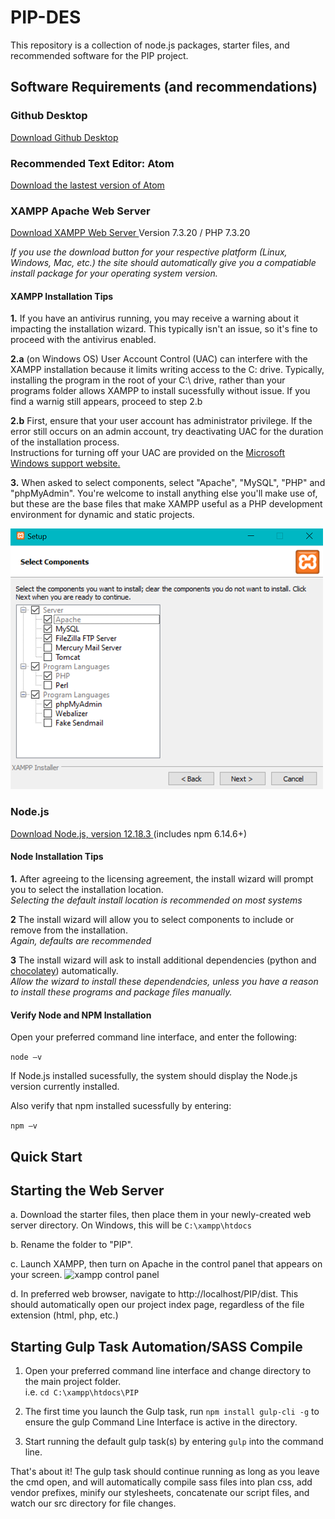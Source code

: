 # PIP-DES

This repository is a collection of node.js packages, starter files, and recommended software for the PIP project. 

## Software Requirements (and recommendations)

### Github Desktop
 <a href="https://desktop.github.com/"> Download Github Desktop</a>

### Recommended Text Editor: Atom 
<a href="https://atom.io/" target="_blank"> Download the lastest version of Atom</a>

### XAMPP Apache Web Server
<a href="https://www.apachefriends.org/download.html"> Download XAMPP Web Server </a> Version 7.3.20 / PHP 7.3.20 

*If you use the download button for your respective platform (Linux, Windows, Mac, etc.) the site should automatically give you a compatiable install package for your operating system version.*

#### XAMPP Installation Tips

**1.** If you have an antivirus running, you may receive a warning about it impacting the installation wizard. This typically isn't an issue, so it's fine to proceed with the antivirus enabled. 

**2.a** (on Windows OS) User Account Control (UAC) can interfere with the XAMPP installation because it limits writing access to the C: drive. Typically, installing the program in the root of your C:\ drive, rather than your programs folder allows XAMPP to install sucessfully without issue. If you find a warnig still appears, proceed to step 2.b

**2.b** First, ensure that your user account has administrator privilege. 
If the error still occurs on an admin account, try deactivating UAC for the duration of the installation process.
<br>Instructions for turning off your UAC are provided on the <a href="https://support.microsoft.com/en-us/help/17228/windows-protect-my-pc-from-viruses#">Microsoft Windows support website.</a>

**3.** When asked to select components, select "Apache", "MySQL", "PHP" and "phpMyAdmin". You're welcome to install anything else you'll make use of, but these are the base files that make XAMPP useful as a PHP development environment for dynamic and static projects. 

![xampp components to install](https://raw.githubusercontent.com/kfickle/images/34536f1bbf01ae2ea4d17a0d3634cd9df55b3514/xampp-components.PNG)

### Node.js
<a href="https://nodejs.org/en/download/" target="_blank"> Download Node.js, version 12.18.3 </a>(includes npm 6.14.6+) 

#### Node Installation Tips

**1.** After agreeing to the licensing agreement, the install wizard will prompt you to select the installation location. 
<br>*Selecting the default install location is recommended on most systems*

**2** The install wizard will allow you to select components to include or remove from the installation. 
<br>*Again, defaults are recommended*

**3** The install wizard will ask to install additional dependencies (python and <a href="https://chocolatey.org/packages/nodejs">chocolatey</a>) automatically.
<br>*Allow the wizard to install these dependendcies, unless you have a reason to install these programs and package files manually.*


#### Verify Node and NPM Installation
Open your preferred command line interface, and enter the following:

```node –v```

If Node.js installed sucessfully, the system should display the Node.js version currently installed. 

Also verify that npm installed sucessfully by entering:

```npm –v```

## Quick Start
## Starting the Web Server 

a. Download the starter files, then place them in your newly-created web server directory. On Windows, this will be ```C:\xampp\htdocs``` 

b. Rename the folder to "PIP".

c. Launch XAMPP, then turn on Apache in the control panel that appears on your screen.
![xampp control panel](https://raw.githubusercontent.com/kfickle/images/master/xampp%20cntrl.PNG)

d. In preferred web browser, navigate to http://localhost/PIP/dist. This should automatically open our project index page, regardless of the file extension (html, php, etc.)

## Starting Gulp Task Automation/SASS Compile

1. Open your preferred command line interface and change directory to the main project folder. <br> i.e. ``` cd C:\xampp\htdocs\PIP ```

2. The first time you launch the Gulp task, run ```npm install gulp-cli -g``` to ensure the gulp Command Line Interface is active in the directory. 

3. Start running the default gulp task(s) by entering  ```gulp``` into the command line. 

That's about it! The gulp task should continue running as long as you leave the cmd open, and will automatically compile sass files into plan css, add vendor prefixes, minify our stylesheets, concatenate our script files, and watch our src directory for file changes. 


